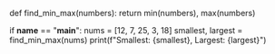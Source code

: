 def find_min_max(numbers):
    return min(numbers), max(numbers)

if __name__ == "__main__":
    nums = [12, 7, 25, 3, 18]
    smallest, largest = find_min_max(nums)
    print(f"Smallest: {smallest}, Largest: {largest}")

